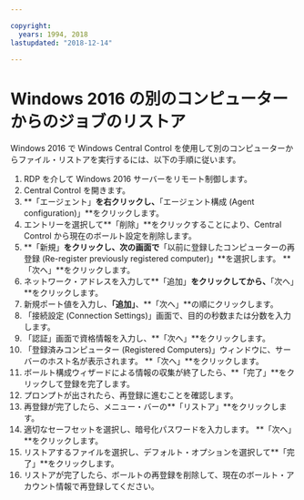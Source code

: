 ```yaml
---

copyright:
  years: 1994, 2018
lastupdated: "2018-12-14"

---
```


# Windows 2016 の別のコンピューターからのジョブのリストア

Windows 2016 で Windows Central Control を使用して別のコンピューターからファイル・リストアを実行するには、以下の手順に従います。

1. RDP を介して Windows 2016 サーバーをリモート制御します。
2. Central Control を開きます。
3. **「エージェント」**を右クリックし、**「エージェント構成 (Agent configuration)」**をクリックします。
4. エントリーを選択して**「削除」**をクリックすることにより、Central Control から現在のボールト設定を削除します。
5. **「新規」**をクリックし、次の画面で**「以前に登録したコンピューターの再登録 (Re-register previously registered computer)」**を選択します。 **「次へ」**をクリックします。
6. ネットワーク・アドレスを入力して**「追加」**をクリックしてから、**「次へ」**をクリックします。
7. 新規ポート値を入力し、**「追加」**、**「次へ」**の順にクリックします。
8. 「接続設定 (Connection Settings)」画面で、目的の秒数または分数を入力します。
9. 「認証」画面で資格情報を入力し、**「次へ」**をクリックします。
10. 「登録済みコンピューター (Registered Computers)」ウィンドウに、サーバーのホスト名が表示されます。 **「次へ」**をクリックします。
11.	ボールト構成ウィザードによる情報の収集が終了したら、**「完了」**をクリックして登録を完了します。
12. プロンプトが出されたら、再登録に進むことを確認します。
13. 再登録が完了したら、メニュー・バーの**「リストア」**をクリックします。
9.	適切なセーフセットを選択し、暗号化パスワードを入力します。 **「次へ」**をクリックします。
10.	リストアするファイルを選択し、デフォルト・オプションを選択して**「完了」**をクリックします。
11.	リストアが完了したら、ボールトの再登録を削除して、現在のボールト・アカウント情報で再登録してください。
